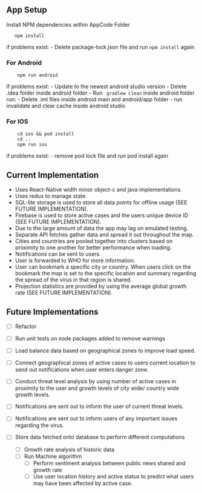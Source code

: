 ## App Setup

Install NPM dependencies within AppCode Folder

```
   npm install 
```
if problems exist:
    - Delete package-lock.json file and run ```npm install``` again

### For Android

```
    npm run android
```
If problems exist:
    - Update to the newest android studio version
    - Delete .idea folder inside android folder
    - Run ``` gradlew clean``` inside android folder run:
    - Delete .iml files inside android main and android/app folder
    - run invalidate and clear cache inside android studio

### For IOS
```
    cd ios && pod install
    cd .. 
    npm run ios
```
if problems exist:
    - remove pod lock file and run pod install again


## Current Implementation

- Uses React-Native width minor object-c and java implementations.
- Uses redux to manage state.
- SQL-lite storage is used to store all data points for offline usage (SEE FUTURE IMPLEMENTATION).
- Firebase is used to store active cases and the users unique device ID (SEE FUTURE IMPLEMENTATION).
- Due to the large amount of data the app may lag on emulated testing. 
- Separate API fetches gather data and spread it out throughout the map.
- Cities and countries are pooled together into clusters based on proximity to one another for better performance when loading.
- Notifications can be sent to users.
- User is forwarded to WHO for more information. 
- User can bookmark a specific city or country. When users click on the bookmark the map is set to the specific location and summary regarding the spread of the virus in that region is shared.
- Projection statistics are provided by using the average global growth rate (SEE FUTURE IMPLEMENTATION).


## Future Implementations

- [ ] Refactor 
- [ ] Run unit tests on node packages added to remove warnings
- [ ] Load balance data based on geographical zones to improve load speed.
- [ ] Connect geographical zones of active cases to users current location to send out notifications when user enters danger zone. 
- [ ] Conduct threat level analysis by using number of active cases in proximity to the user and growth levels of city wide/ country wide growth levels.
- [ ] Notifications are sent out to inform the user of current threat levels.
- [ ] Notifications are sent out to inform users of any important issues regarding the virus.  

- [ ] Store data fetched onto database to perform different computations
    - [ ] Growth rate analysis of historic data
    - [ ] Run Machine algorithm 
        - [ ] Perform sentiment analysis between public news shared and growth rate
        - [ ] Use user location history and active status to predict what users may have been affected by active case.
